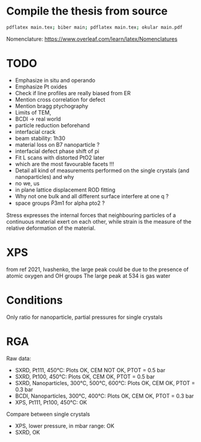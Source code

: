 # Compile the thesis from source

```bash
pdflatex main.tex; biber main; pdflatex main.tex; okular main.pdf
```
Nomenclature: https://www.overleaf.com/learn/latex/Nomenclatures

# TODO
* Emphasize in situ and operando
* Emphasize Pt oxides
* Check if line profiles are really biased from ER
* Mention cross correlation for defect
* Mention bragg ptychography
* Limits of TEM,
* BCDI -> real world
* particle reduction beforehand
* interfacial crack
* beam stability: 1h30
* material loss on B7 nanoparticle ?
* interfacial defect phase shift of pi
* Fit L scans with distorted PtO2 later
* which are the most favourable facets !!!
* Detail all kind of measurements performed on the single crystals (and nanoparticles) and why
* no we, us
* in plane lattice displacement ROD fitting
* Why not one bulk and all different surface interfere at one q ?
* space groups P̅3m1 for alpha pto2 ?

Stress expresses the internal forces that neighbouring particles of a continuous material exert on each other, while strain is the measure of the relative deformation of the material.

# XPS
from ref 2021, Ivashenko, the large peak could be due to the presence of atomic oxygen and OH groups
The large peak at 534 is gas water

# Conditions
Only ratio for nanoparticle, partial pressures for single crystals

# RGA
Raw data:
* SXRD, Pt111, 450°C: Plots OK, CEM NOT OK, PTOT = 0.5 bar
* SXRD, Pt100, 450°C: Plots OK, CEM OK, PTOT = 0.5 bar
* SXRD, Nanoparticles, 300°C, 500°C, 600°C: Plots OK, CEM OK, PTOT = 0.3 bar
* BCDI, Nanoparticles, 300°C, 400°C: Plots OK, CEM OK, PTOT = 0.3 bar
* XPS, Pt111, Pt100, 450°C: OK

Compare between single crystals
* XPS, lower pressure, in mbar range: OK
* SXRD, OK

